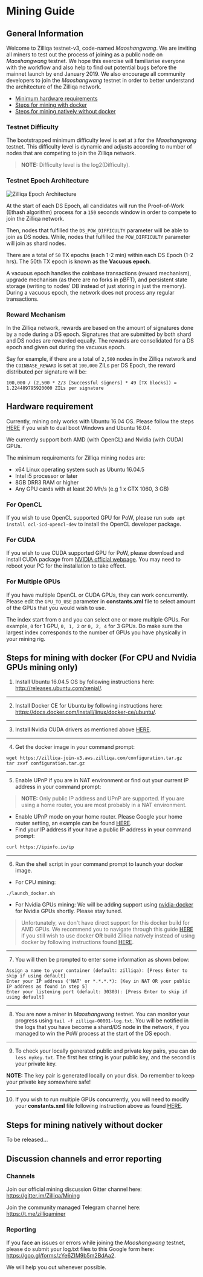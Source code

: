 # Mining Guide

## General Information
Welcome to Zilliqa testnet-v3, code-named _Maoshangwang_. We are inviting all miners to test out the process of joining as a public node on _Maoshangwang_ testnet. We hope this exercise will familiarise everyone with the workflow and also help to find out potential bugs before the mainnet launch by end January 2019. We also encourage all community developers to join the _Maoshangwang_ testnet in order to better understand the architecture of the Zilliqa network.

- [Minimum hardware requirements](#hardware-requirement)
- [Steps for mining with docker](#steps-for-mining-with-docker)
- [Steps for mining natively without docker](#steps-for-mining-natively-without-docker)

### Testnet Difficulty
The bootstrapped minimum difficulty level is set at `3` for the _Maoshangwang_ testnet. This difficulty level is dynamic and adjusts according to number of nodes that are competing to join the Zilliqa network.

>**NOTE:** Difficulty level is the log2(Difficulty).

### Testnet Epoch Architecture
![Zilliqa Epoch Architecture](https://i.ibb.co/hgY1j3r/Screenshot-2018-11-28-16-29-39.png)

At the start of each DS Epoch, all candidates will run the Proof-of-Work (Ethash algorithm) process for a `150` seconds window in order to compete to join the Zilliqa network.

Then, nodes that fulfilled the `DS_POW_DIFFICULTY` parameter will be able to join as DS nodes. While, nodes that fulfilled the `POW_DIFFICULTY` parameter will join as shard nodes.

There are a total of `50` TX epochs (each 1-2 min) within each DS Epoch (1-2 hrs). The 50th TX epoch is known as the **Vacuous epoch**.

A vacuous epoch handles the coinbase transactions (reward mechanism), upgrade mechanism (as there are no forks in pBFT), and persistent state storage (writing to nodes’ DB instead of just storing in just the memory). During a vacuous epoch, the network does not process any regular transactions.

### Reward Mechanism
In the Zilliqa network, rewards are based on the amount of signatures done by a node during a DS epoch. Signatures that are submitted by both shard and DS nodes are rewarded equally. The rewards are consolidated for a DS epoch and given out during the vacuous epoch.

Say for example, if there are a total of `2,500` nodes in the Zilliqa network and the `COINBASE_REWARD` is set at `100,000` ZILs per DS Epoch, the reward distributed per signature will be:

`100,000 / (2,500 * 2/3 [Successful signers] * 49 [TX blocks]) = 1.224489795920000 ZILs per signature`

## Hardware requirement
Currently, mining only works with Ubuntu 16.04 OS. Please follow the steps [HERE](https://itsfoss.com/install-ubuntu-1404-dual-boot-mode-windows-8-81-uefi/) if you wish to dual boot Windows and Ubuntu 16.04.

We currently support both AMD (with OpenCL) and Nvidia (with CUDA) GPUs.

The minimum requirements for Zilliqa mining nodes are:
* x64 Linux operating system such as Ubuntu 16.04.5
* Intel i5 processor or later
* 8GB DRR3 RAM or higher
* Any GPU cards with at least 20 Mh/s (e.g 1 x GTX 1060, 3 GB)


### For OpenCL

If you wish to use OpenCL supported GPU for PoW, please run `sudo apt install ocl-icd-opencl-dev` to install the OpenCL developer package.

### For CUDA

If you wish to use CUDA supported GPU for PoW, please download and install CUDA package from [NVIDIA official webpage](https://developer.nvidia.com/cuda-downloads). You may need to reboot your PC for the installation to take effect. 

### For Multiple GPUs

If you have multiple OpenCL or CUDA GPUs, they can work concurrently. Please edit the `GPU_TO_USE` parameter in **constants.xml** file to select amount of the GPUs that you would wish to use. 

The index start from `0` and you can select one or more multiple GPUs. For example, `0` for 1 GPU, `0, 1, 2` or `0, 2, 4` for 3 GPUs. Do make sure the largest index corresponds to the number of GPUs you have physically in your mining rig.

## Steps for mining with docker (For CPU and Nvidia GPUs mining only)
1. Install Ubuntu 16.04.5 OS by following instructions here: http://releases.ubuntu.com/xenial/.
***

2. Install Docker CE for Ubuntu by following instructions here: https://docs.docker.com/install/linux/docker-ce/ubuntu/.
***

3. Install Nvidia CUDA drivers as mentioned above [HERE](#for-cuda).
***

4. Get the docker image in your command prompt:
```
wget https://zilliqa-join-v3.aws.zilliqa.com/configuration.tar.gz
tar zxvf configuration.tar.gz
```
***

5. Enable UPnP if you are in NAT environment or find out your current IP address in your command prompt:
> **NOTE:** Only public IP address and UPnP are supported. If you are using a home router, you are most probably in a NAT environment.
* Enable UPnP mode on your home router. Please Google your home router setting, an example can be found [HERE](https://routerguide.net/how-to-enable-upnp-for-rt-ac66u/).
* Find your IP address if your have a public IP address in your command prompt:
```
curl https://ipinfo.io/ip
```
***

6. Run the shell script in your command prompt to launch your docker image.
* For CPU mining:
```
./launch_docker.sh
```
* For Nvidia GPUs mining: We will be adding support using [nvidia-docker](https://github.com/NVIDIA/nvidia-docker) for Nvidia GPUs shortly. Please stay tuned.

>Unfortunately, we don't have direct support for this docker build for AMD GPUs. We recommend you to navigate through this guide [HERE](https://instinct.radeon.com/en/amd-deep-learning-stack-using-docker/) if you still wish to use docker **OR** build Zilliqa natively instead of using docker by following instructions found [HERE](#steps-for-mining-natively-without-docker).
***

7. You will then be prompted to enter some information as shown below:
```
Assign a name to your container (default: zilliqa): [Press Enter to skip if using default]
Enter your IP address ('NAT' or *.*.*.*): [Key in NAT OR your public IP address as found in step 5]
Enter your listening port (default: 30303): [Press Enter to skip if using default]
```
***

8. You are now a miner in _Maoshangwang_ testnet. You can monitor your progress using `tail -f zilliqa-00001-log.txt`. You will be notified in the logs that you have become a shard/DS node in the network, if you managed to win the PoW process at the start of the DS epoch.
***

9. To check your locally generated public and private key pairs, you can do `less mykey.txt`. The first hex string is your public key, and the second is your private key.

**NOTE:** The key pair is generated locally on your disk. Do remember to keep your private key somewhere safe!
***

10. If you wish to run multiple GPUs concurrently, you will need to modify your **constants.xml** file following instruction above as found [HERE](#for-multiple-gpus).

## Steps for mining natively without docker
To be released...

## Discussion channels and error reporting
### Channels
Join our official mining discussion Gitter channel here: https://gitter.im/Zilliqa/Mining

Join the community managed Telegram channel here: https://t.me/zilliqaminer

### Reporting
If you face an issues or errors while joining the _Maoshangwang_ testnet, please do submit your log.txt files to this Google form here: https://goo.gl/forms/zYe6ZIM9b5m2BdAa2. 

We will help you out whenever possible.




